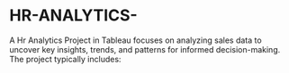 # HR-ANALYTICS-
A Hr Analytics Project in Tableau focuses on analyzing sales data to uncover key insights, trends, and patterns for informed decision-making. The project typically includes:
